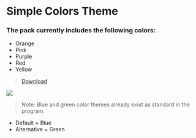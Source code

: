 # Simple Colors Theme

### The pack currently includes the following colors: 

- Orange
- Pink
- Purple 
- Red 
- Yellow

> [Download](https://github.com/CapOliveiraBr/Simple-Colors-Theme/archive/master.zip)

<img src="https://i.imgur.com/IJj9zYI.gif">

> Note: Blue and green color themes already exist as standard in the program.

- Default = Blue
- Alternative = Green
